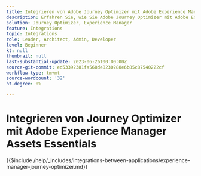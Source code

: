 ```yaml
---
title: Integrieren von Adobe Journey Optimizer mit Adobe Experience Manager Assets Essentials
description: Erfahren Sie, wie Sie Adobe Journey Optimizer mit Adobe Experience Manager Assets Essentials integrieren.
solution: Journey Optimizer, Experience Manager
feature: Integrations
topic: Integrations
role: Leader, Architect, Admin, Developer
level: Beginner
kt: null
thumbnail: null
last-substantial-update: 2023-06-26T00:00:00Z
source-git-commit: ed53392381fa568de8230288e6b85c87540222cf
workflow-type: tm+mt
source-wordcount: '32'
ht-degree: 0%

---
```



# Integrieren von Journey Optimizer mit Adobe Experience Manager Assets Essentials

{{$include /help/_includes/integrations-between-applications/experience-manager-journey-optimizer.md}}
